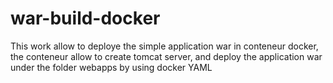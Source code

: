 # war-build-docker
This work allow to deploye the simple application war in conteneur docker, the conteneur allow to create tomcat server, and deploy the application war under the folder webapps
by using docker YAML

